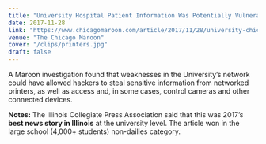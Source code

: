 ```yaml
---
title: "University Hospital Patient Information Was Potentially Vulnerable to Hackers"
date: 2017-11-28
link: "https://www.chicagomaroon.com/article/2017/11/28/university-chicago-hospital-patient-information-vulnerable/"
venue: "The Chicago Maroon"
cover: "/clips/printers.jpg"
draft: false
---
```


A Maroon investigation found that weaknesses in the University’s network could have allowed hackers to steal sensitive information from networked printers, as well as access and, in some cases, control cameras and other connected devices.

**Notes:** The Illinois Collegiate Press Association said that this was 2017’s **best news story in Illinois** at the university level. The article won in the large school (4,000+ students) non-dailies category.